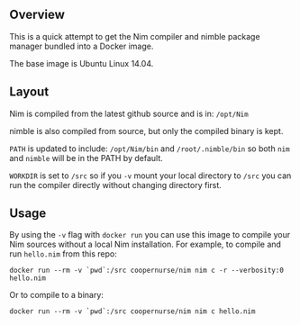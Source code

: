 
## Overview

This is a quick attempt to get the Nim compiler and nimble package manager
bundled into a Docker image.

The base image is Ubuntu Linux 14.04.

## Layout

Nim is compiled from the latest github source and is in: `/opt/Nim`

nimble is also compiled from source, but only the compiled binary is kept.

`PATH` is updated to include: `/opt/Nim/bin` and `/root/.nimble/bin` so both
`nim` and `nimble` will be in the PATH by default.

`WORKDIR` is set to `/src` so if you `-v` mount your local directory to `/src` you can run the
compiler directly without changing directory first.

## Usage

By using the `-v` flag with `docker run` you can use this image to compile your Nim sources without
a local Nim installation.  For example, to compile and run `hello.nim` from this repo:

    docker run --rm -v `pwd`:/src coopernurse/nim nim c -r --verbosity:0 hello.nim

Or to compile to a binary:

    docker run --rm -v `pwd`:/src coopernurse/nim nim c hello.nim

